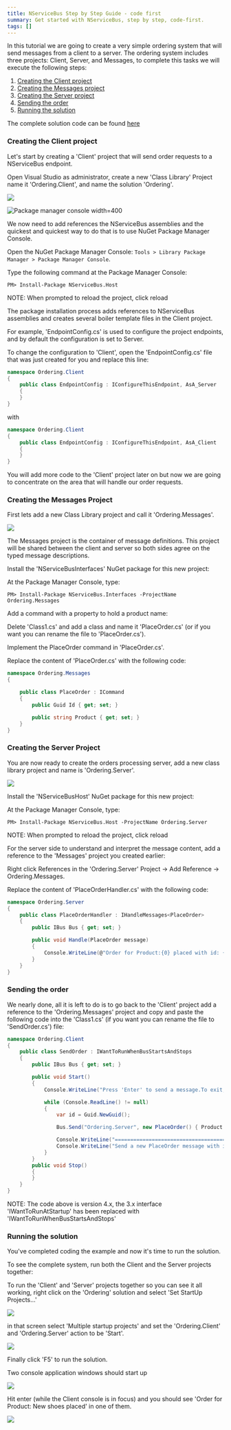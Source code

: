 ```yaml
---
title: NServiceBus Step by Step Guide - code first
summary: Get started with NServiceBus, step by step, code-first.
tags: []
---
```


In this tutorial we are going to create a very simple ordering system that will send messages from a client to a server. The ordering system includes three projects: Client, Server, and Messages, to complete this tasks we will execute the following steps:

1.  [Creating the Client project](#Creating-the-Client-project)
2.  [Creating the Messages project](#Creating-the-Messages-Project)
3.  [Creating the Server project](#Creating-the-Server-Project)
4.  [Sending the order](#Sending-the-order)
5.  [Running the solution](#Running-the-solution)

The complete solution code can be found [here](https://github.com/Particular/NServiceBus.Msmq.Samples/tree/master/Documentation/001_OrderingSendOnly)

### Creating the Client project

Let's start by creating a 'Client' project that will send order requests to a NServiceBus endpoint.

Open Visual Studio as administrator, create a new 'Class Library' Project name it 'Ordering.Client', and name the solution 'Ordering'.

![](001_new_solution.png)

![](Package_manager_console.png "Package manager console width=400")

We now need to add references the NServiceBus assemblies and the quickest and quickest way to do that is to use NuGet Package Manager Console.

Open the NuGet Package Manager Console: `Tools > Library Package Manager > Package Manager Console`.

Type the following command at the Package Manager Console:

    PM> Install-Package NServiceBus.Host

NOTE: When prompted to reload the project, click reload

The package installation process adds references to NServiceBus assemblies and creates several boiler template files in the Client project.

For example, 'EndpointConfig.cs' is used to configure the project endpoints, and by default the configuration is set to Server.

To change the configuration to 'Client', open the 'EndpointConfig.cs' file that was just created for you and replace this line:


```C#
namespace Ordering.Client
{
    public class EndpointConfig : IConfigureThisEndpoint, AsA_Server
    {
    }
}
```

 with

```C#
namespace Ordering.Client
{
    public class EndpointConfig : IConfigureThisEndpoint, AsA_Client
    {
    }
}
```

 You will add more code to the 'Client' project later on but now we are going to concentrate on the area that will handle our order requests.

### Creating the Messages Project

First lets add a new Class Library project and call it 'Ordering.Messages'.


[![](Creat_Messages.png)](Creat_Messages.png)

The Messages project is the container of message definitions. This project will be shared between the client and server so both sides agree on the typed message descriptions.

Install the 'NServiceBusInterfaces' NuGet package for this new project:

At the Package Manager Console, type:

    PM> Install-Package NServiceBus.Interfaces -ProjectName Ordering.Messages

Add a command with a property to hold a product name:

Delete 'Class1.cs' and add a class and name it 'PlaceOrder.cs' (or if you want you can rename the file to 'PlaceOrder.cs').

Implement the PlaceOrder command in 'PlaceOrder.cs'.

Replace the content of 'PlaceOrder.cs' with the following code:

```C#
namespace Ordering.Messages
{

    public class PlaceOrder : ICommand
    {
        public Guid Id { get; set; }

        public string Product { get; set; }
    }
}
```

### Creating the Server Project

You are now ready to create the orders processing server, add a new class library project and name is 'Ordering.Server'.


[![](Creat_Server.png)](Creat_Server.png)

Install the 'NServiceBusHost' NuGet package for this new project:

At the Package Manager Console, type:

    PM> Install-Package NServiceBus.Host -ProjectName Ordering.Server

NOTE: When prompted to reload the project, click reload

For the server side to understand and interpret the message content, add a reference to the 'Messages' project you created earlier:

Right click References in the 'Ordering.Server' Project -\> Add Reference -\> Ordering.Messages.

Replace the content of 'PlaceOrderHandler.cs' with the following code:

```C#
namespace Ordering.Server
{
    public class PlaceOrderHandler : IHandleMessages<PlaceOrder>
    {
        public IBus Bus { get; set; }

        public void Handle(PlaceOrder message)
        {
            Console.WriteLine(@"Order for Product:{0} placed with id: {1}", message.Product, message.Id);
        }
    }
}
```


### Sending the order

We nearly done, all it is left to do is to go back to the 'Client' project add a reference to the 'Ordering.Messages' project and copy and paste the following code into the 'Class1.cs' (if you want you can rename the file to 'SendOrder.cs') file:

```C#
namespace Ordering.Client
{
    public class SendOrder : IWantToRunWhenBusStartsAndStops
    {
        public IBus Bus { get; set; }

        public void Start()
        {
            Console.WriteLine("Press 'Enter' to send a message.To exit, Ctrl + C");

            while (Console.ReadLine() != null)
            {
                var id = Guid.NewGuid();

                Bus.Send("Ordering.Server", new PlaceOrder() { Product = "New shoes", Id = id});

                Console.WriteLine("==========================================================================");
                Console.WriteLine("Send a new PlaceOrder message with id: {0}", id.ToString("N"));
            }
        }
        public void Stop()
        {
        }
    }
}
```

 NOTE: The code above is version 4.x, the 3.x interface 'IWantToRunAtStartup' has been replaced with 'IWantToRunWhenBusStartsAndStops'

### Running the solution

You've completed coding the example and now it's time to run the solution. 

To see the complete system, run both the Client and the Server projects together:

To run the 'Client' and 'Server' projects together so you can see it all working, right click on the 'Ordering' solution and select 'Set StartUp Projects...'


![](002_strartup.png)

in that screen select 'Multiple startup projects' and set the 'Ordering.Client' and 'Ordering.Server' action to be 'Start'.


![](003_strartup.png)

Finally click 'F5' to run the solution.

Two console application windows should start up

![](run_1.png)

Hit enter (while the Client console is in focus) and you should see 'Order for Product: New shoes placed' in one of them.

![](run_2.png)
